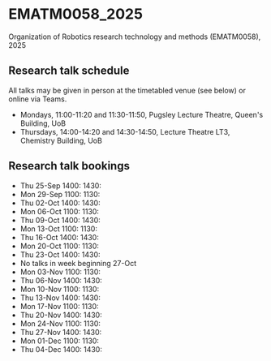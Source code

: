 # EMATM0058_2025
Organization of Robotics research technology and methods (EMATM0058), 2025

## Research talk schedule

All talks may be given in person at the timetabled venue (see below) or online via Teams.

- Mondays, 11:00-11:20 and 11:30-11:50, Pugsley Lecture Theatre, Queen's Building, UoB
- Thursdays, 14:00-14:20 and 14:30-14:50, Lecture Theatre LT3, Chemistry Building, UoB

## Research talk bookings

- Thu 25-Sep 1400:   1430:
- Mon 29-Sep 1100:   1130:
- Thu 02-Oct 1400:   1430:
- Mon 06-Oct 1100:   1130:
- Thu 09-Oct 1400:   1430:
- Mon	13-Oct 1100:   1130:
- Thu 16-Oct 1400:   1430:
- Mon	20-Oct 1100:   1130:
- Thu 23-Oct 1400:   1430:
- No talks in week beginning 27-Oct	
- Mon	03-Nov 1100:   1130:
- Thu 06-Nov 1400:   1430:
- Mon	10-Nov 1100:   1130:
- Thu 13-Nov 1400:   1430:
- Mon	17-Nov 1100:   1130:
- Thu 20-Nov 1400:   1430:
- Mon	24-Nov 1100:   1130:
- Thu 27-Nov 1400:   1430:
- Mon	01-Dec 1100:   1130:
- Thu 04-Dec 1400:   1430:		
